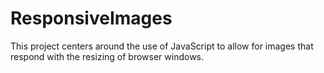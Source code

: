 # ResponsiveImages

This project centers around the use of JavaScript to allow for images that respond with the resizing of browser windows. 
